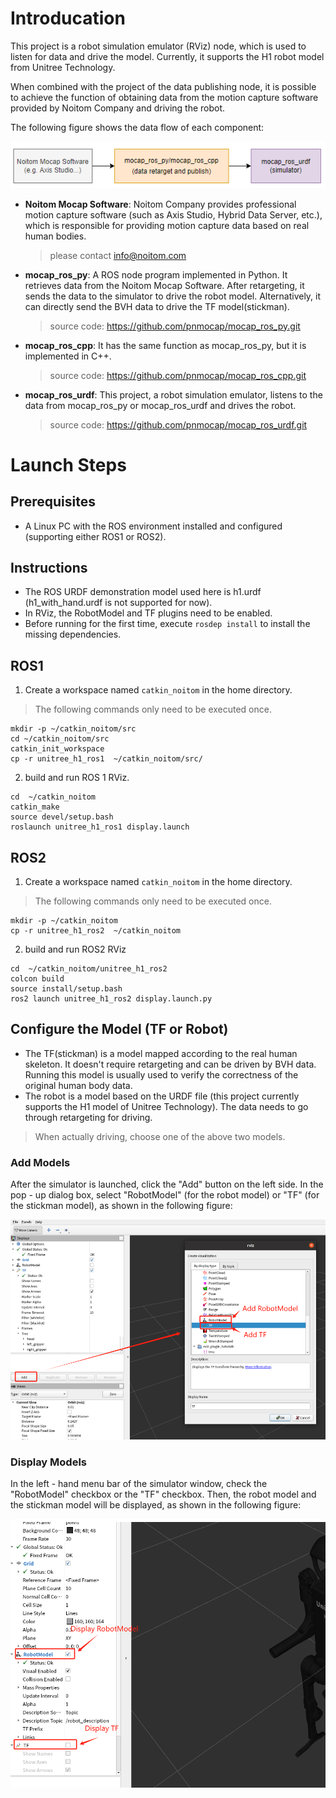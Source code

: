 # Introducation

This project is a robot simulation emulator (RViz) node, which is used to listen for data and drive the model. Currently, it supports the H1 robot model from Unitree Technology.

When combined with the project of the data publishing node, it is possible to achieve the function of obtaining data from the motion capture software provided by Noitom Company and driving the robot.

The following figure shows the data flow of each component:

![nodes_arch](img/nodes_arch.png)

- **Noitom Mocap Software**: Noitom Company provides professional motion capture software (such as Axis Studio, Hybrid Data Server, etc.), which is responsible for providing motion capture data based on real human bodies.

  > please contact info@noitom.com

- **mocap_ros_py**: A ROS node program implemented in Python. It retrieves data from the Noitom Mocap Software. After retargeting, it sends the data to the simulator to drive the robot model. Alternatively, it can directly send the BVH data to drive the TF model(stickman). 

  > source code: https://github.com/pnmocap/mocap_ros_py.git

- **mocap_ros_cpp**: It has the same function as mocap_ros_py, but it is implemented in C++. 

  > source code: https://github.com/pnmocap/mocap_ros_cpp.git

- **mocap_ros_urdf**: This project, a robot simulation emulator, listens to the data from mocap_ros_py or mocap_ros_urdf and drives the robot.

  > source code:  https://github.com/pnmocap/mocap_ros_urdf.git

# Launch Steps
## Prerequisites
- A Linux PC with the ROS environment installed and configured (supporting either ROS1 or ROS2).

## Instructions
- The ROS URDF demonstration model used here is h1.urdf (h1_with_hand.urdf is not supported for now).
- In RViz, the RobotModel and TF plugins need to be enabled.
- Before running for the first time, execute ```rosdep install``` to install the missing dependencies.

## ROS1

1. Create a workspace named `catkin_noitom` in the home directory.

> The following commands only need to be executed once.

```
mkdir -p ~/catkin_noitom/src
cd ~/catkin_noitom/src
catkin_init_workspace
cp -r unitree_h1_ros1  ~/catkin_noitom/src/
```

2. build and run ROS 1 RViz.

```
cd  ~/catkin_noitom
catkin_make
source devel/setup.bash
roslaunch unitree_h1_ros1 display.launch
```

## ROS2

1. Create a workspace named `catkin_noitom` in the home directory.

> The following commands only need to be executed once.

```
mkdir -p ~/catkin_noitom
cp -r unitree_h1_ros2  ~/catkin_noitom
```

2. build and run ROS2 RViz

```
cd  ~/catkin_noitom/unitree_h1_ros2
colcon build
source install/setup.bash
ros2 launch unitree_h1_ros2 display.launch.py
```

 

## Configure the Model (TF or Robot)

- The TF(stickman) is a model mapped according to the real human skeleton. It doesn't require retargeting and can be driven by BVH data. Running this model is usually used to verify the correctness of the original human body data.
- The robot is a model based on the URDF file (this project currently supports the H1 model of Unitree Technology). The data needs to go through retargeting for driving.

> When actually driving, choose one of the above two models.

### Add Models

After the simulator is launched, click the "Add" button on the left side. In the pop - up dialog box, select "RobotModel" (for the robot model) or "TF" (for the stickman model), as shown in the following figure:

![add_model](img/add_model.jpg)

### Display Models

In the left - hand menu bar of the simulator window, check the "RobotModel" checkbox or the "TF" checkbox. Then, the robot model and the stickman model will be displayed, as shown in the following figure:

![display_model](img/display_model.png)


  